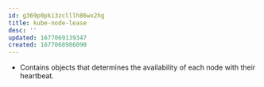 ```yaml
---
id: g369p0pki3zclllh86wx2hg
title: kube-node-lease
desc: ''
updated: 1677069139347
created: 1677068986090
---
```


- Contains objects that determines the availability of each node with their heartbeat.
